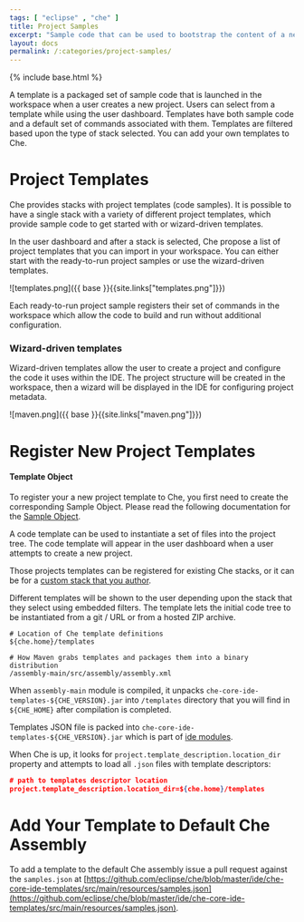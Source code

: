 ```yaml
---
tags: [ "eclipse" , "che" ]
title: Project Samples
excerpt: "Sample code that can be used to bootstrap the content of a new project."
layout: docs
permalink: /:categories/project-samples/
---
```

{% include base.html %}

A template is a packaged set of sample code that is launched in the workspace when a user creates a new project. Users can select from a template while using the user dashboard. Templates have both sample code and a default set of commands associated with them. Templates are filtered based upon the type of stack selected. You can add your own templates to Che.

# Project Templates  
Che provides stacks with project templates (code samples).  It is possible to have a single stack with a variety of different project templates, which provide sample code to get started with or wizard-driven templates.

In the user dashboard and after a stack is selected, Che propose a list of project templates that you can import in your workspace. You can either start with the ready-to-run project samples or use the wizard-driven templates.

![templates.png]({{ base }}{{site.links["templates.png"]}})

Each ready-to-run project sample registers their set of commands in the workspace which allow the code to build and run without additional configuration.

### Wizard-driven templates
Wizard-driven templates allow the user to create a project and configure the code it uses within the IDE. The project structure will be created in the workspace, then a wizard will be displayed in the IDE for configuring project metadata.

![maven.png]({{ base }}{{site.links["maven.png"]}})

# Register New Project Templates  

#### Template Object
To register your a new project template to Che, you first need to create the corresponding Sample Object. Please read the following documentation for the [Sample Object]({{base}}{{site.links["devops-workspaces-data-model"]}}).  

A code template can be used to instantiate a set of files into the project tree. The code template will appear in the user dashboard when a user attempts to create a new project.

Those projects templates can be registered for existing Che stacks, or it can be for a [custom stack that you author]({{base}}{{site.links["devops-runtime-stacks"]}}}).

Different templates will be shown to the user depending upon the stack that they select using embedded filters. The template lets the initial code tree to be instantiated from a git / URL or from a hosted ZIP archive.

```shell  
# Location of Che template definitions
${che.home}/templates

# How Maven grabs templates and packages them into a binary distribution
/assembly-main/src/assembly/assembly.xml
```

When `assembly-main` module is compiled, it unpacks `che-core-ide-templates-${CHE_VERSION}.jar` into `/templates` directory that you will find in `${CHE_HOME}` after compilation is completed.

Templates JSON file is packed into  `che-core-ide-templates-${CHE_VERSION}.jar` which is part of [ide modules](https://github.com/eclipse/che/tree/master/ide).

When Che is up, it looks for `project.template_description.location_dir` property and attempts to load all `.json` files with template descriptors:

```json  
# path to templates descriptor location
project.template_description.location_dir=${che.home}/templates
```

# Add Your Template to Default Che Assembly  
To add a template to the default Che assembly issue a pull request against the `samples.json` at [https://github.com/eclipse/che/blob/master/ide/che-core-ide-templates/src/main/resources/samples.json](https://github.com/eclipse/che/blob/master/ide/che-core-ide-templates/src/main/resources/samples.json).
